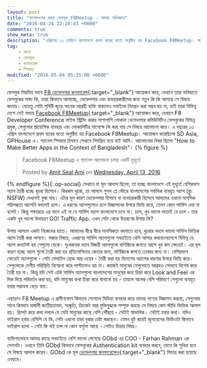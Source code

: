 ```yaml
---
layout: post
title: "বাংলাদেশের প্রথম ফেসবুক F8Meetup - আমার অভিজ্ঞতা"
date: "2016-04-24 22:10:43 +0600"
comments: true
show_meta: true
description: "এপ্রিলের ১৩ তারিখে বাংলাদেশে প্রথম বারের মতো অনুষ্ঠিত হয় Facebook F8Meetup। প্যানেল স্পিকার হিসাবে সেখানে নিমন্ত্রিত হয়ে যাই আমি। সেই অভিজ্ঞতা নিয়েই এই লেখাটি।"
tag:
    - বাংলা
    - ফেসবুক
    - কনফারেন্স
    - স্পিকার
modified: "2016-05-04 05:15:00 +0600"
---
```

ফেসবুক নিয়মিত ভাবে [F8 ডেভেলপার কনফারেন্স](https://www.fbf8.com/){:target="_blank"} আয়োজন করে, যেখানে তারা ভবিষ্যতে ফেসবুকের লক্ষ্য কি, তারা কিভাবে আগাচ্ছে, ডেভেলপার এবং ব্যবহারকারীদের জন্য নতুন কি কি আসছে সে বিষয়ে জানায়। যেহেতু গোটা পৃথিবী জুড়ে অনেক আগ্রহী ব্যক্তি থাকলেও সবাইকে নিমন্ত্রন করা সম্ভব হয় না, তাই তারা বিভিন্ন দেশে সেই সময়ে [Facebook F8Meetup](https://developers.facebook.com/blog/post/2016/03/01/f8-2016-meetups/){:target="_blank"} আয়োজন করে, যেখানে F8 Developer Conference লাইভ স্ট্রিমিং করার পাশাপাশি লোকাল ডেভেলপার কমিউনিটিও ফেসবুকের বিভিন্ন প্রযুক, সেগুলোর প্রায়োগিক ব্যবহার এবং লোকালিটির সাপেক্ষে কি করা যায় সে বিষয়ে আলোচনা করে। এ বছরের ১৩ এপ্রিল বাংলাদেশে প্রথম বারের মতো অনুষ্ঠিত হয় Facebook F8Meetup। আয়োজন করেছিলো SD Asia, GPHouse এ। প্যানেল স্পিকার হিসাবে সেখানে নিমন্ত্রিত হয়ে যাই আমি। আলোচনার বিষয় ছিলো "How to Make Better Apps in the Context of Bangladesh"।
{% figure %}

<div class="fb-post" data-href="https://www.facebook.com/photo.php?fbid=10209292169161570" data-width="500" data-show-text="true"><div class="fb-xfbml-parse-ignore"><blockquote cite="https://www.facebook.com/photo.php?fbid=10209292169161570&amp;set=p.10209292169161570&amp;type=3"><p>Facebook F8Meetup &#x98f; &#x9aa;&#x9cd;&#x9af;&#x9be;&#x9a8;&#x9c7;&#x9b2; &#x986;&#x9b2;&#x9cb;&#x99a;&#x9a8;&#x9be; &#x99a;&#x9b2;&#x9be;&#x9b0; &#x98f;&#x995;&#x99f;&#x9bf; &#x9ae;&#x9c1;&#x9b9;&#x9c2;&#x9b0;&#x9cd;&#x9a4;&#x9c7;</p>Posted by <a href="https://www.facebook.com/lordamit">Amit Seal Ami</a> on&nbsp;<a href="https://www.facebook.com/photo.php?fbid=10209292169161570&amp;set=p.10209292169161570&amp;type=3">Wednesday, April 13, 2016</a></blockquote></div></div>

{% endfigure %}{:.op-social}
সেখানে যা মূল আলাপ ছিলো, তা হচ্ছে বাংলাদেশে এই মুহূর্তে বেশিরভাগ অ্যাপ তৈরী হচ্ছে খুচরা হিসেবে। কিরকম খুচরা, তা আসলে গুগল প্লে স্টোরে বাংলাদেশের সর্বাধিক ব্যবহৃত অ্যাপ (ক্লু: NSFW) দেখলেই বুঝা যায়। এটার মূল কারণ ডেভেলপার হিসাবে বা ব্যবহারকারী হিসেবে আমাদের এখনো মানসিক পরিপক্কতা আসেনি বললেই চলে। এ ধরণের অ্যাপগুলোও চলে বিজ্ঞাপনের উপরে ভিত্তি করে, তেমন কোন সার্ভিস দেয় না বলেই। কিন্তু পক্ষান্তরে এর মানে এই না যে সার্ভিস অ্যাপ বাংলাদেশে চলে না। চলে, খুব ভালো মতোই যে চলে - তার একটা খুব ভালো উদাহরণ GO! Traffic App. এখন সেটা থেকে উত্তরণের উপায় কি?

উপায় আসলে একটা নিজেদের হাতে। আমাদের ধীরে ধীরে মানসিকতা বদলাতে হবে, খুচরার বদলে ভালো সার্ভিস ভিত্তিক অ্যাপ তৈরী করা লাগবে। মজার বিষয়ে, এধরণের সার্ভিস অ্যাপগুলো সবচাইতে বেশি আসার কথাবাংলাদেশে বিভিন্ন যে অ্যাপ কনটেস্ট হয় সেগুলো থেকে। দুঃখজনক ভাবে বিজয়ী অ্যাপগুলো বাণিজ্যিক জগতে আসে খুব কম ক্ষেত্রেই। এর মূল কারণ হচ্ছে অ্যাপ গুলো তৈরী করা হয় প্রতিযোগিতায় জেতার জন্য, বাণিজ্যিক জগতে ঢোকার জন্য না। বেশিরভাগ ক্ষেত্রেই অ্যাপগুলো - সেটা মোবাইল হোক আর ওয়েব - তৈরী করা হয় বিদেশের অ্যাপের ধারণার উপরে ভিত্তি করে। সেগুলোকে দেশীয় পরিস্থিতি বিবেচনা করে পাল্টানোও হয় না। কাজেই মানুষের সেগুলোতে আগ্রহও সেভাবে বিশেষ করে তৈরী হয় না। কিন্তু যদি সেই একি সার্ভিস অ্যাপগুলো বাংলাদেশের মানুষের জন্য চিন্তা করে Look and Feel এর দিক দিয়ে পরিবর্তন করা হয়, যদি মানুষের কথা চিন্তা করে বানানো হয় - তাহলে অনেক বেশি পরিমাণে সেগুলো ব্যবহৃত হবার সম্ভাবনা বেড়ে যায়।

এছাড়াও F8 Meetup এ গ্রামীণফোন কিভাবে সোশ্যাল মিডিয়া ব্যবহার করে তাদের পণ্যের বিজ্ঞাপন করছে, সেগুলোর সাথে কিভাবে বাঙ্গালী জাতীয়তাবাদ, সংষ্কৃতি, ক্রিকেট আর মুক্তিযুদ্ধকে সম্পৃক্ত করছে সে বিষয়ে কেস স্টাডি ভিত্তিক আলাপ হয়। রিলেট করে কথা বললে যে সেটা মানুষের কাছে বেশি পৌঁছায় - সেটাই স্বাভাবিক। সেটাই হবার কথা। যদিও ভাইরাল হবার রেসিপি যে কি, সেটা এখনো তারা বুঝার চেষ্টা করছেন। যেমন হুট করেই জুনায়েদের ভিডিওটা কিভাবে ভাইরাল হলো - সেটা কি বাই চান্স না কোন ফর্মুলা আছে - সেটাও চিন্তার বিষয়।

ব্যক্তিগতভাবে আমার কাছে সবচাইতে বেশি ভালো লেগেছে GObd এর COO - Farhan Rahman এর সেশনটা। ওখানে তিনি GObd কিভাবে ফেসবুকের Authentication kit ব্যবহার করবে, তাতে কি সুবিধা হবে সে বিষয়ে আলাপ করেন। GObd কে মূল [ডেভেলপার কনফারেন্সেও](http://www.clickittefaq.com/gobd-becomes-bangladeshi-tech-startup-featured-facebook-f8-conference/){:target="_blank"} ফিচার করা হয়েছে এবছরে।
